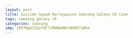 ```yaml
---
layout: post
title: Suicide Squad Harleyquinn Samsung Galaxy S9 Case
tags: samsung galaxy s9
categories: samsung
img: 10VTNgU2ZqsfQC7sR6BmeNVvBGMZfyNko
---
```

